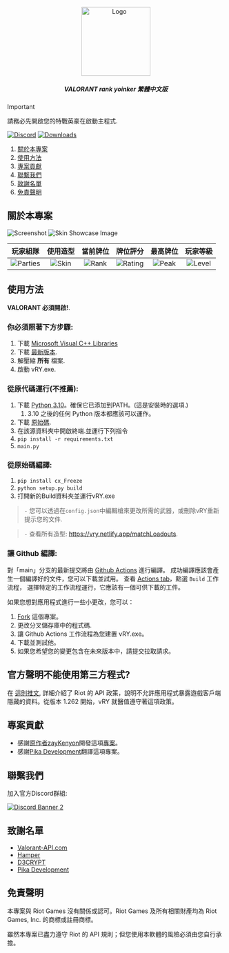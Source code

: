 <p align="center">
    <a href="https://github.com/isaacKenyon/valorant-rank-yoinker/">
        <img src="assets/Logo.png" alt="Logo" width="160" height="160">
    </a>
<h5 align="center"> VALORANT rank yoinker 繁體中文版</h5>

> [!IMPORTANT]
> 請務必先開啟您的特戰英豪在啟動主程式.

[![Discord][discord-shield]][discord-url]
[![Downloads][downloads-shield]][downloads-url]
    
 
  <ol>
    <li><a href="#關於本專案">關於本專案</a></li>
    <li><a href="#使用方法">使用方法</a></li>
    <li><a href="#貢獻">專案貢獻</a></li>
    <li><a href="#聯繫我們">聯繫我們</a></li>
    <li><a href="#致謝名單">致謝名單</a></li>
    <li><a href="#免責聲明">免責聲明</a></li>
  </ol>

    
## 關於本專案

 ![Screenshot](assets/Example.png)
 ![Skin Showcase Image](assets/SkinShowcase.png)

|玩家組隊|使用造型|當前牌位|牌位評分|最高牌位|玩家等級|
|:---:|:---:|:---:|:---:|:---:|:---:|
|![Parties](assets/Party.png)|![Skin](assets/Skin.png)|![Rank](assets/Rank.png)|![Rating](assets/Rating.png)|![Peak](assets/PeakRank.png)|![Level](assets/Level.png)|
    

## 使用方法
 **VALORANT 必須開啟!**.

### 你必須照著下方步驟:

1) 下載 [Microsoft Visual C++ Libraries](https://github.com/abbodi1406/vcredist/releases)
2) 下載 [最新版本](https://github.com/killer910903/VALORANT-rank-yoinker/releases/tag/2.60).
3) 解壓縮 **所有** 檔案.
4) 啟動 vRY.exe.

### 從原代碼運行(不推薦):

1) 下載 [Python 3.10](https://www.python.org/downloads/release/python-3100/)。確保它已添加到PATH。(這是安裝時的選項.)
   1) 3.10 之後的任何 Python 版本都應該可以運作。
2) 下載 [原始碼]([https://github.com/isaacKenyon/VALORANT-rank-yoinker/archive/refs/heads/main.zip](https://github.com/killer910903/VALORANT-rank-yoinker/archive/refs/heads/main.zip)).
3) 在該源資料夾中開啟終端.並運行下列指令
4) `pip install -r requirements.txt`
5) `main.py`

### 從原始碼編譯:

1) `pip install cx_Freeze`
2) `python setup.py build`
3)  打開新的Build資料夾並運行vRY.exe

> `-` 您可以透過在`config.json`中編輯槍來更改所需的武器，或刪除vRY重新提示您的文件.

> `-` 查看所有造型: <https://vry.netlify.app/matchLoadouts>.

<!-- 待完成 -->

### 讓 Github 編譯:

對「main」分支的最新提交將由 [Github Actions](https://github.com/isaacKenyon/VALORANT-rank-yoinker/actions) 進行編譯。
成功編譯應該會產生一個編譯好的文件，您可以下載並試用。
查看 [Actions tab](https://github.com/isaacKenyon/VALORANT-rank-yoinker/actions)，點選 `Build` 工作流程， 
選擇特定的工作流程運行，它應該有一個可供下載的工件。 

如果您想對應用程式進行一些小更改，您可以：
1) [Fork](https://github.com/isaacKenyon/VALORANT-rank-yoinker/fork) 這個專案。
2) 更改分叉儲存庫中的程式碼.
3) 讓 Github Actions 工作流程為您建置 vRY.exe。
4) 下載並測試他。
5) 如果您希望您的變更包含在未來版本中，請提交拉取請求。

## 官方聲明不能使用第三方程式?

 在 [這則推文](https://twitter.com/PlayVALORANT/status/1539728676815642624), 詳細介紹了 Riot 的 API 政策，說明不允許應用程式暴露遊戲客戶端隱藏的資料。從版本 1.262 開始，vRY 就醫值遵守著這項政策。
## 專案貢獻

 - 感謝[原作者zayKenyon](https://github.com/zayKenyon)開發這項[專案](https://github.com/zayKenyon/VALORANT-rank-yoinker)。
 - 感謝[Pika Development](https://discord.gg/rtsWs2UWX8)翻譯這項專案。
 
## 聯繫我們 

 加入官方Discord群組:         
 
[![Discord Banner 2][discord-banner]][discord-url]

## 致謝名單

 - [Valorant-API.com](https://valorant-api.com/)
 - [Hamper](https://hamper.dev/)
 - [D3CRYPT](https://d3crypt360.pages.dev/)
 - [Pika Development]((https://discord.gg/rtsWs2UWX8))
 
## 免責聲明

 本專案與 Riot Games 沒有關係或認可。Riot Games 及所有相關財產均為 Riot Games, Inc. 的商標或註冊商標。
    
 雖然本專案已盡力遵守 Riot 的 API 規則；但您使用本軟體的風險必須由您自行承擔。

<!-- 待完成 -->
[discord-shield]: https://img.shields.io/discord/872101595037446144?color=7289da&label=Support&logo=discord&logoColor=7289da&style=for-the-badge
[discord-url]: https://discord.gg/HeTKed64Ka
[discord-banner]: https://discordapp.com/api/guilds/872101595037446144/widget.png?style=banner1

[downloads-shield]: https://img.shields.io/github/downloads/zayKenyon/VALORANT-rank-yoinker/total?style=for-the-badge&logo=github
[downloads-url]: https://github.com/zayKenyon/VALORANT-rank-yoinker/releases/latest
